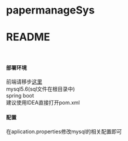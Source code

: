 # papermanageSys
<h1>README</h1>
</br>
<h4>部署环境</h4>
<p>前端请移步<a href src="https://github.com/zjd921692097/paper_manage_front">这里</a>
</br>
mysql5.6(sql文件在根目录中)</br>
spring boot</br>
建议使用IDEA直接打开pom.xml</br>

</p>
<h4>配置</h4>
<p>
在aplication.properties修改mysql的相关配置即可
</p>
